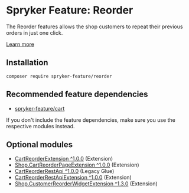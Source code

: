 # Spryker Feature: Reorder

The Reorder features allows the shop customers to repeat their previous orders in just one click.

[Learn more](https://docs.spryker.com/docs/pbc/all/customer-relationship-management/202307.0/reorder-feature-overview.html)

## Installation

```
composer require spryker-feature/reorder
```

## Recommended feature dependencies
- [spryker-feature/cart](https://github.com/spryker-feature/cart)

If you don't include the feature dependencies, make sure you use the respective modules instead.

## Optional modules
- [CartReorderExtension ^1.0.0](https://github.com/spryker/cart-reorder-extension) (Extension)
- [Shop.CartReorderPageExtension ^1.0.0](https://github.com/spryker-shop/cart-reorder-page-extension) (Extension)
- [CartReorderRestApi ^1.0.0](https://github.com/spryker/cart-reorder-rest-api) (Legacy Glue)
- [CartReorderRestApiExtension ^1.0.0](https://github.com/spryker/cart-reorder-rest-api-extension) (Extension)
- [Shop.CustomerReorderWidgetExtension ^1.3.0](https://github.com/spryker-shop/customer-reorder-widget-extension) (Extension)
